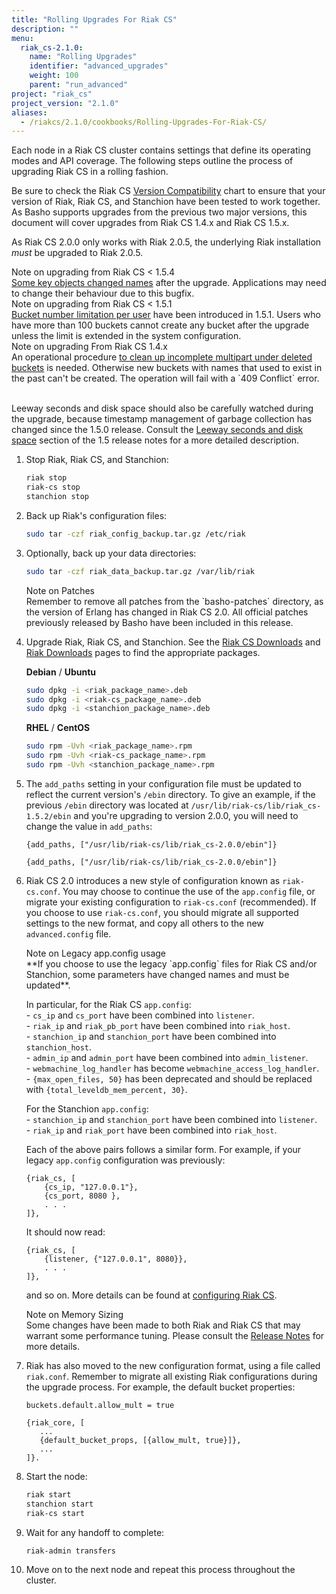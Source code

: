 ```yaml
---
title: "Rolling Upgrades For Riak CS"
description: ""
menu:
  riak_cs-2.1.0:
    name: "Rolling Upgrades"
    identifier: "advanced_upgrades"
    weight: 100
    parent: "run_advanced"
project: "riak_cs"
project_version: "2.1.0"
aliases:
  - /riakcs/2.1.0/cookbooks/Rolling-Upgrades-For-Riak-CS/
---
```


Each node in a Riak CS cluster contains settings that define its
operating modes and API coverage. The following steps outline the
process of upgrading Riak CS in a rolling fashion.

Be sure to check the Riak CS [Version Compatibility](/riak/cs/2.1.0/cookbooks/version-compatibility) chart to ensure that your version of Riak, Riak CS, and Stanchion have been tested to work together.  As Basho supports upgrades from the previous two major versions, this document will cover upgrades from Riak CS 1.4.x and Riak CS 1.5.x.

As Riak CS 2.0.0 only works with Riak 2.0.5, the underlying Riak installation
*must* be upgraded to Riak 2.0.5.

<div class="note"><div class="title">Note on upgrading from Riak CS < 1.5.4</div>
<a href="https://github.com/basho/riak_cs/blob/release/1.5/RELEASE-NOTES.md#notes-on-upgrading">
Some key objects changed names</a> after the upgrade. Applications may need to
change their behaviour due to this bugfix.</div>

<div class="note"><div class="title">Note on upgrading from Riak CS < 1.5.1</div>
<a href="https://github.com/basho/riak_cs/blob/release/1.5/RELEASE-NOTES.md#notes-on-upgrading-1">
Bucket number limitation per user</a> have been introduced in 1.5.1. Users who
have more than 100 buckets cannot create any bucket after the upgrade unless
the limit is extended in the system configuration.</div>

<div class="note"><div class="title">Note on upgrading From Riak CS 1.4.x</div>
An operational procedure
<a href="https://github.com/basho/riak_cs/blob/release/1.5/RELEASE-NOTES.md#incomplete-multipart-uploads">
to clean up incomplete multipart under deleted buckets</a> is needed. Otherwise
new buckets with names that used to exist in the past can't be created. The
operation will fail with a `409 Conflict` error.<br/><br/>

Leeway seconds and disk space should also be carefully watched during the
upgrade, because timestamp management of garbage collection has changed since
the 1.5.0 release. Consult the
 <a href="https://github.com/basho/riak_cs/blob/release/1.5/RELEASE-NOTES.md#leeway-seconds-and-disk-space">
Leeway seconds and disk space</a> section of the 1.5 release notes
for a more detailed description.</div>

1. Stop Riak, Riak CS, and Stanchion:

    ```bash
    riak stop
    riak-cs stop
    stanchion stop
    ```

2. Back up Riak's configuration files:

    ```bash
    sudo tar -czf riak_config_backup.tar.gz /etc/riak
    ```

3. Optionally, back up your data directories:

    ```bash
    sudo tar -czf riak_data_backup.tar.gz /var/lib/riak
    ```

    <div class="note"><div class="title">Note on Patches</div>
    Remember to remove all patches from the `basho-patches` directory, as the
    version of Erlang has changed in Riak CS 2.0.  All official patches
    previously released by Basho have been included in this release.
    </div>

4. Upgrade Riak, Riak CS, and Stanchion. See the <a
    href="http://docs.basho.com/riakcs/latest/riakcs-downloads">Riak
    CS Downloads</a> and <a
    href="http://docs.basho.com/riak/latest/downloads">Riak Downloads</a>
    pages to find the appropriate packages.

    **Debian** / **Ubuntu**

    ```bash
    sudo dpkg -i <riak_package_name>.deb
    sudo dpkg -i <riak-cs_package_name>.deb
    sudo dpkg -i <stanchion_package_name>.deb
    ```

    **RHEL** / **CentOS**

    ```bash
    sudo rpm -Uvh <riak_package_name>.rpm
    sudo rpm -Uvh <riak-cs_package_name>.rpm
    sudo rpm -Uvh <stanchion_package_name>.rpm
    ```

5. The `add_paths` setting in your configuration file must be updated to reflect
    the current version's `/ebin` directory.  To give an example, if the
    previous `/ebin` directory was located at
    `/usr/lib/riak-cs/lib/riak_cs-1.5.2/ebin` and you're upgrading to version
    2.0.0, you will need to change the value in `add_paths`:

    ```advancedconfig
    {add_paths, ["/usr/lib/riak-cs/lib/riak_cs-2.0.0/ebin"]}
    ```

    ```appconfig
    {add_paths, ["/usr/lib/riak-cs/lib/riak_cs-2.0.0/ebin"]}
    ```


6. Riak CS 2.0 introduces a new style of configuration known as `riak-cs.conf`.
    You may choose to continue the use of the `app.config` file, or migrate your
    existing configuration to `riak-cs.conf` (recommended).  If you choose to
    use `riak-cs.conf`, you should migrate all supported settings to the new
    format, and copy all others to the new `advanced.config` file.

    <div class="note"><div class="title">Note on Legacy app.config usage</div>
    **If you choose to use the legacy `app.config` files for Riak CS and/or
    Stanchion, some parameters have changed names and must be updated**.

    In particular, for the Riak CS `app.config`:  
    \- `cs_ip` and `cs_port` have been combined into `listener`.  
    \- `riak_ip` and `riak_pb_port` have been combined into `riak_host`.  
    \- `stanchion_ip` and `stanchion_port` have been combined into
    `stanchion_host`.  
    \- `admin_ip` and `admin_port` have been combined into `admin_listener`.  
    \- `webmachine_log_handler` has become `webmachine_access_log_handler`.  
    \- `{max_open_files, 50}` has been deprecated and should be replaced with
    `{total_leveldb_mem_percent, 30}`.  

    For the Stanchion `app.config`:  
    \- `stanchion_ip` and `stanchion_port` have been combined into `listener`.  
    \- `riak_ip` and `riak_port` have been combined into `riak_host`.  

    Each of the above pairs follows a similar form. For example, if your legacy
    `app.config` configuration was previously:

    ```
    {riak_cs, [
        {cs_ip, "127.0.0.1"},
        {cs_port, 8080 },
        . . .
    ]},
    ```

    It should now read:

    ```
    {riak_cs, [
        {listener, {"127.0.0.1", 8080}},
        . . .
    ]},
    ```

    and so on. More details can be found at [configuring Riak CS](/riak/cs/2.1.0/cookbooks/configuration/riak-cs).
    </div>

    <div class="note"><div class="title">Note on Memory Sizing</div>
    Some changes have been made to both Riak and Riak CS that may warrant
    some performance tuning. Please consult the
    <a href="https://github.com/basho/riak_cs/blob/develop/RELEASE-NOTES.md#redesign-of-memory-sizing">
    Release Notes</a> for more details.
    </div>

7. Riak has also moved to the new configuration format, using a file called
   `riak.conf`. Remember to migrate all existing Riak configurations during
   the upgrade process. For example, the default bucket properties:

    ```riakconf
    buckets.default.allow_mult = true
    ```

    ```appconfig
    {riak_core, [
       ...
       {default_bucket_props, [{allow_mult, true}]},
       ...
    ]}.
    ```

8. Start the node:

    ```bash
    riak start
    stanchion start
    riak-cs start
    ```

9. Wait for any handoff to complete:

    ```bash
    riak-admin transfers
    ```

10. Move on to the next node and repeat this process throughout the
    cluster.
